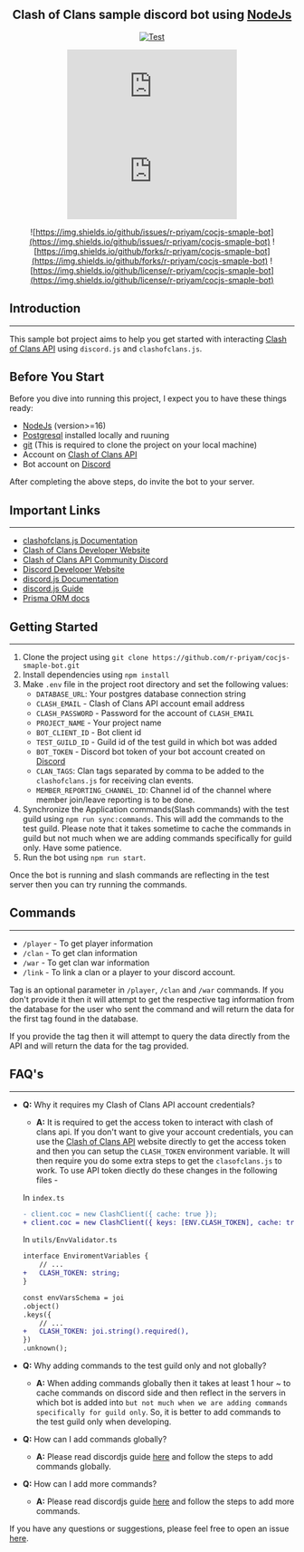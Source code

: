 [discord.js]: https://discord.js.org/#/
[discord.js-badge]: https://img.shields.io/npm/v/discord.js?label=discord.js
[clashofclans.js]: https://clashofclans.js.org/
[clashofclans.js-badge]: https://img.shields.io/npm/v/clashofclans.js?label=clashofclans.js

<div align="center">

## **Clash of Clans sample discord bot using [NodeJs](https://nodejs.org/en/)**


[![Test](https://github.com/r-priyam/cocjs-smaple-bot/actions/workflows/test.yml/badge.svg)](https://github.com/r-priyam/cocjs-smaple-bot/actions/workflows/test.yml)

[![discord.js-badge][discord.js-badge]][discord.js]
[![clashofclans.js-badge][clashofclans.js-badge]][clashofclans.js]

![https://img.shields.io/github/issues/r-priyam/cocjs-smaple-bot](https://img.shields.io/github/issues/r-priyam/cocjs-smaple-bot)
![https://img.shields.io/github/forks/r-priyam/cocjs-smaple-bot](https://img.shields.io/github/forks/r-priyam/cocjs-smaple-bot)
![https://img.shields.io/github/license/r-priyam/cocjs-smaple-bot](https://img.shields.io/github/license/r-priyam/cocjs-smaple-bot)
</div>

## Introduction
----------------
This sample bot project aims to help you get started with interacting [Clash of Clans API](https://developer.clashofclans.com/) using `discord.js` and `clashofclans.js`.

## Before You Start
Before you dive into running this project, I expect you to have these things ready:
- [NodeJs](https://nodejs.org/) (version>=16)
- [Postgresql](https://www.postgresql.org/) installed locally and ruuning
- [git](https://git-scm.com/) (This is required to clone the project on your local machine)
- Account on [Clash of Clans API](https://developer.clashofclans.com/)
- Bot account on [Discord](https://discord.com/developers/)

After completing the above steps, do invite the bot to your server.

## Important Links
-------------------
-   [clashofclans.js Documentation](https://clashofclans.js.org/docs/)
-   [Clash of Clans Developer Website](https://developer.clashofclans.com/)
-   [Clash of Clans API Community Discord](https://discord.gg/Eaja7gJ)
-   [Discord Developer Website](https://discord.com/developers/)
-   [discord.js Documentation](https://discord.js.org/)
-   [discord.js Guide](https://discordjs.guide/)
-   [Prisma ORM docs](https://www.prisma.io/docs/)


## Getting Started
-------------------
1. Clone the project using `git clone https://github.com/r-priyam/cocjs-smaple-bot.git`
2. Install dependencies using `npm install`
3. Make `.env` file in the project root directory and set the following values:
    - `DATABASE_URL`: Your postgres database connection string
    - `CLASH_EMAIL` - Clash of Clans API account email address
    - `CLASH_PASSWORD` - Password for the account of `CLASH_EMAIL`
    - `PROJECT_NAME` - Your project name
    - `BOT_CLIENT_ID` - Bot client id
    - `TEST_GUILD_ID` - Guild id of the test guild in which bot was added
    - `BOT_TOKEN` - Discord bot token of your bot account created on [Discord](https://discord.com/developers/)
    - `CLAN_TAGS`: Clan tags separated by comma to be added to the `clashofclans.js` for receiving clan events.
    - `MEMBER_REPORTING_CHANNEL_ID`: Channel id of the channel where member join/leave reporting is to be done.
4. Synchronize the Application commands(Slash commands) with the test guild using `npm run sync:commands`. This will add the commands to the test guild. Please note that it takes sometime to cache the commands in guild but not much when we are adding commands specifically for guild only. Have some patience.
5. Run the bot using `npm run start`.

Once the bot is running and slash commands are reflecting in the test server then you can try running the commands.

## Commands
------------
- `/player` - To get player information
- `/clan` - To get clan information
- `/war` - To get clan war information
- `/link` - To link a clan or a player to your discord account.

Tag is an optional parameter in `/player`, `/clan` and `/war` commands. If you don't provide it then it will attempt to get the respective tag information from the database for the user who sent the command and will return the data for the first tag found in the database.

If you provide the tag then it will attempt to query the data directly from the API and will return the data for the tag provided.

## FAQ's
--------
- **Q:** Why it requires my Clash of Clans API account credentials?
    - **A:** It is required to get the access token to interact with clash of clans api. If you don't want to give your account credentials, you can use the [Clash of Clans API](https://developer.clashofclans.com/) website directly to get the access token and then you can setup the `CLASH_TOKEN` environment variable. It will then require you do some extra steps to get the `clasofclans.js` to work.
    To use API token diectly do these changes in the following files -

    In `index.ts`
    ```diff
    - client.coc = new ClashClient({ cache: true });
    + client.coc = new ClashClient({ keys: [ENV.CLASH_TOKEN], cache: true });
    ```

    In `utils/EnvValidator.ts`
    ```diff
    interface EnviromentVariables {
        // ...
    +   CLASH_TOKEN: string;
    }

    const envVarsSchema = joi
    .object()
    .keys({
        // ...
    +   CLASH_TOKEN: joi.string().required(),
    })
    .unknown();
    ```
- **Q:** Why adding commands to the test guild only and not globally?
    - **A:** When adding commands globally then it takes at least 1 hour ~ to cache commands on discord side and then reflect in the servers in which bot is added into `but not much when we are adding commands specifically for guild only`. So, it is better to add commands to the test guild only when developing.

- **Q:** How can I add commands globally?
    - **A:** Please read discordjs guide [here](https://discordjs.guide/interactions/slash-commands.html#global-commands) and follow the steps to add commands globally.

- **Q:** How can I add more commands?
    - **A:** Please read discordjs guide [here](https://discordjs.guide/interactions/slash-commands.html#adding-commands) and follow the steps to add more commands.

If you have any questions or suggestions, please feel free to open an issue [here](https://github.com/r-priyam/cocjs-smaple-bot/issues/new).
